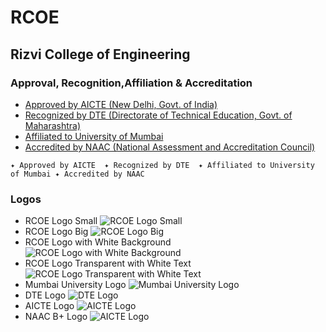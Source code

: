 # RCOE
## Rizvi College of Engineering


### Approval, Recognition,Affiliation & Accreditation
- [Approved by AICTE (New Delhi, Govt. of  India)](https://www.aicte-india.org)
- [Recognized by DTE (Directorate of Technical Education, Govt. of Maharashtra)](https://www.dtemaharashtra.gov.in/)
- [Affiliated to University of Mumbai](https://mu.ac.in/)
- [Accredited by NAAC (National Assessment and Accreditation Council)](http://www.naac.gov.in/) 

```
✦ Approved by AICTE  ✦ Recognized by DTE  ✦ Affiliated to University of Mumbai ✦ Accredited by NAAC
```

### Logos
- RCOE Logo Small
![RCOE Logo Small](https://shiburaj.github.io/rcoe/assets/rcoe-logo-small-transparent.png)
- RCOE Logo Big
![RCOE Logo Big](https://shiburaj.github.io/rcoe/assets/rcoe-logo-big-transparent.png)
- RCOE Logo with White Background
![RCOE Logo with White Background](https://shiburaj.github.io/rcoe/assets/rcoe-logo-white-bg.png)
- RCOE Logo Transparent with White Text
![RCOE Logo Transparent with White Text](https://shiburaj.github.io/rcoe/assets/rcoe-logo-white.png)
- Mumbai University Logo
![Mumbai University Logo](https://shiburaj.github.io/rcoe/assets/mu.png)
- DTE Logo
![DTE Logo](https://shiburaj.github.io/rcoe/assets/DTE.png)
- AICTE Logo
![AICTE Logo](https://shiburaj.github.io/rcoe/assets/aicte.png)
- NAAC B+ Logo
![AICTE Logo](https://shiburaj.github.io/rcoe/assets/naac-b-plus.png)
